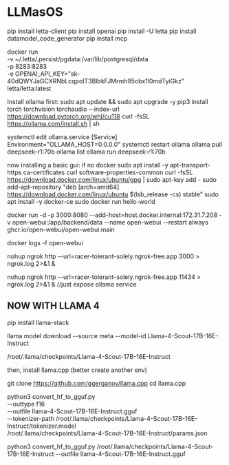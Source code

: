# LLMasOS

pip install letta-client
pip install openai
pip install -U letta
pip install datamodel_code_generator
pip install mcp


docker run \
  -v ~/.letta/.persist/pgdata:/var/lib/postgresql/data \
  -p 8283:8283 \
  -e OPENAI_API_KEY="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" \
  letta/letta:latest

Install ollama first:
sudo apt update && sudo apt upgrade -y
pip3 install torch torchvision torchaudio --index-url https://download.pytorch.org/whl/cu118
curl -fsSL https://ollama.com/install.sh | sh

systemctl edit ollama.service
  [Service]
  Environment="OLLAMA_HOST=0.0.0.0"
systemctl restart ollama
ollama pull deepseek-r1:70b
ollama list
ollama run deepseek-r1:70b

now installing a basic gui:
if no docker
  sudo apt install -y apt-transport-https ca-certificates curl software-properties-common
  curl -fsSL https://download.docker.com/linux/ubuntu/gpg | sudo apt-key add -
  sudo add-apt-repository "deb [arch=amd64] https://download.docker.com/linux/ubuntu $(lsb_release -cs) stable"
  sudo apt install -y docker-ce
  sudo docker run hello-world

docker run -d -p 3000:8080 --add-host=host.docker.internal:172.31.7.208 -v open-webui:/app/backend/data --name open-webui --restart always ghcr.io/open-webui/open-webui:main

docker logs -f open-webui

nohup ngrok http --url=racer-tolerant-solely.ngrok-free.app 3000 > ngrok.log 2>&1 &

nohup ngrok http --url=racer-tolerant-solely.ngrok-free.app 11434 > ngrok.log 2>&1 &  //just expose ollama service





## NOW WITH LLAMA 4

pip install llama-stack

llama model download --source meta --model-id Llama-4-Scout-17B-16E-Instruct

/root/.llama/checkpoints/Llama-4-Scout-17B-16E-Instruct

then, install llama.cpp (better create another env)

git clone https://github.com/ggerganov/llama.cpp
cd llama.cpp

python3 convert_hf_to_gguf.py  \
  --outtype f16 \
  --outfile llama-4-Scout-17B-16E-Instruct.gguf \
  --tokenizer-path /root/.llama/checkpoints/Llama-4-Scout-17B-16E-Instruct/tokenizer.model \
  /root/.llama/checkpoints/Llama-4-Scout-17B-16E-Instruct/params.json

python3 convert_hf_to_gguf.py /root/.llama/checkpoints/Llama-4-Scout-17B-16E-Instruct  --outfile llama-4-Scout-17B-16E-Instruct.gguf
 
   





